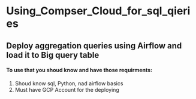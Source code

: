 # Using_Compser_Cloud_for_sql_qieries
## Deploy aggregation queries using Airflow and load it to Big query table
#### To use that you shoud know and have those requirments:
1. Shoud know sql, Python, nad airflow basics 
2. Must have GCP Account for the deploying 

